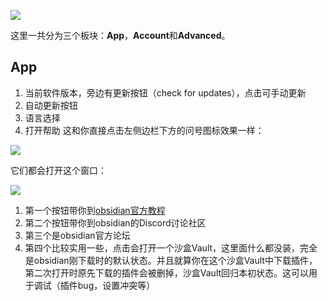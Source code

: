 ![](Pasted%20image%2020250505203406.png)

这里一共分为三个板块：**App**，**Account**和**Advanced**。

## App
1. 当前软件版本，旁边有更新按钮（check for updates），点击可手动更新
2. 自动更新按钮
3. 语言选择
4. 打开帮助
这和你直接点击左侧边栏下方的问号图标效果一样：

![](Pasted%20image%2020250505204528.png)

它们都会打开这个窗口：

![](Pasted%20image%2020250505205321.png)

1. 第一个按钮带你到[obsidian官方教程](https://help.obsidian.md/)
2. 第二个按钮带你到obsidian的Discord讨论社区
3. 第三个是obsidian官方论坛
4. 第四个比较实用一些，点击会打开一个沙盒Vault，这里面什么都没装，完全是obsidian刚下载时的默认状态。并且就算你在这个沙盒Vault中下载插件，第二次打开时原先下载的插件会被删掉，沙盒Vault回归本初状态。这可以用于调试（插件bug，设置冲突等）

